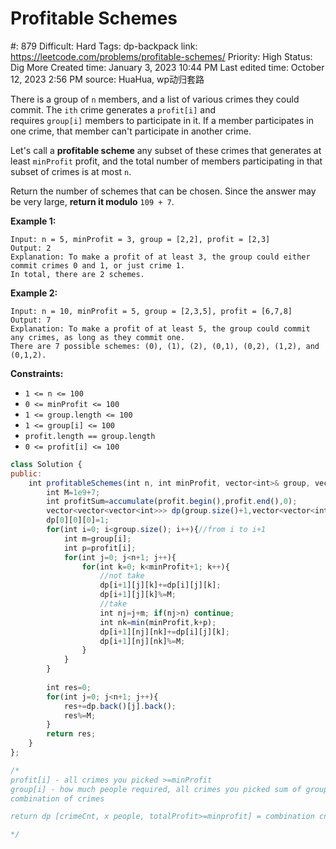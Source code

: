 # Profitable Schemes

#: 879
Difficult: Hard
Tags: dp-backpack
link: https://leetcode.com/problems/profitable-schemes/
Priority: High
Status: Dig More
Created time: January 3, 2023 10:44 PM
Last edited time: October 12, 2023 2:56 PM
source: HuaHua, wp动归套路

There is a group of `n` members, and a list of various crimes they could commit. The `ith` crime generates a `profit[i]` and requires `group[i]` members to participate in it. If a member participates in one crime, that member can't participate in another crime.

Let's call a **profitable scheme** any subset of these crimes that generates at least `minProfit` profit, and the total number of members participating in that subset of crimes is at most `n`.

Return the number of schemes that can be chosen. Since the answer may be very large, **return it modulo** `109 + 7`.

**Example 1:**

```
Input: n = 5, minProfit = 3, group = [2,2], profit = [2,3]
Output: 2
Explanation: To make a profit of at least 3, the group could either commit crimes 0 and 1, or just crime 1.
In total, there are 2 schemes.
```

**Example 2:**

```
Input: n = 10, minProfit = 5, group = [2,3,5], profit = [6,7,8]
Output: 7
Explanation: To make a profit of at least 5, the group could commit any crimes, as long as they commit one.
There are 7 possible schemes: (0), (1), (2), (0,1), (0,2), (1,2), and (0,1,2).
```

**Constraints:**

- `1 <= n <= 100`
- `0 <= minProfit <= 100`
- `1 <= group.length <= 100`
- `1 <= group[i] <= 100`
- `profit.length == group.length`
- `0 <= profit[i] <= 100`

```jsx
class Solution {
public:
    int profitableSchemes(int n, int minProfit, vector<int>& group, vector<int>& profit) {
        int M=1e9+7;
        int profitSum=accumulate(profit.begin(),profit.end(),0);
        vector<vector<vector<int>>> dp(group.size()+1,vector<vector<int>>(n+1,vector<int>(minProfit+1,0)));
        dp[0][0][0]=1;
        for(int i=0; i<group.size(); i++){//from i to i+1
            int m=group[i];
            int p=profit[i];
            for(int j=0; j<n+1; j++){
                for(int k=0; k<minProfit+1; k++){
                    //not take
                    dp[i+1][j][k]+=dp[i][j][k];
                    dp[i+1][j][k]%=M;
                    //take
                    int nj=j+m; if(nj>n) continue;
                    int nk=min(minProfit,k+p);
                    dp[i+1][nj][nk]+=dp[i][j][k];
                    dp[i+1][nj][nk]%=M;
                }
            }
        }
        
        int res=0;
        for(int j=0; j<n+1; j++){
            res+=dp.back()[j].back();
            res%=M;
        }
        return res;
    }
};

/*
profit[i] - all crimes you picked >=minProfit
group[i] - how much people required, all crimes you picked sum of group[k] < n
combination of crimes

return dp [crimeCnt, x people, totalProfit>=minprofit] = combination cnt of crimes

*/
```